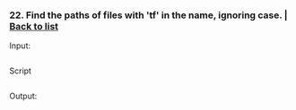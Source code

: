 ### <a id='task_22'>22. Find the paths of files with 'tf' in the name, ignoring case.</a>  |  [Back to list](#back_to_list)

Input:
``` bash

```

Script
```

```

Output:
```

```
